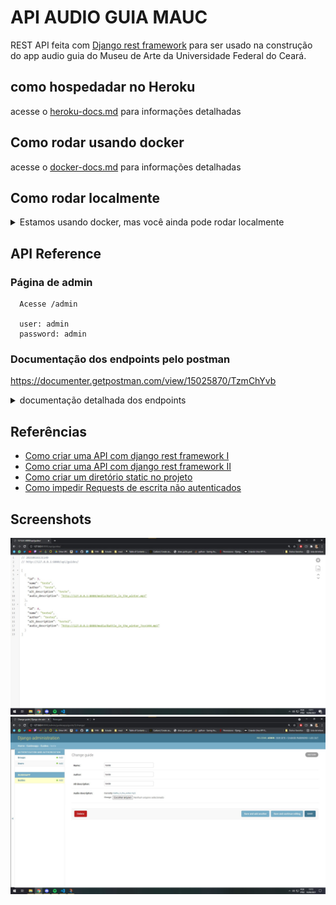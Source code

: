 
# API AUDIO GUIA MAUC

REST API feita com [Django rest framework](https://www.django-rest-framework.org/) para ser usado na construção do app audio guia do Museu de Arte da Universidade Federal do Ceará.

## como hospedadar no Heroku

acesse o [heroku-docs.md](./docs/heroku-docs.md) para informações detalhadas

## Como rodar usando docker

acesse o [docker-docs.md](./docs/docker-docs.md) para informações detalhadas

## Como rodar localmente

<details>
<summary>Estamos usando docker, mas você ainda pode rodar localmente</summary>
<br>
  
Instala o [Python](https://www.python.org/ftp/python/3.9.5/python-3.9.5-amd64.exe) 
  
```
  Siga as instruções do instalador
```

Instala as dependências

```bash
  pip install django
  pip install djangorestframework
```

Clona o projeto

```bash
  git clone https://link-to-project
```

Acessa o diretório do projeto

```bash
  cd maucproject
```

Roda a aplicação

```bash
  python manage.py runserver
```
</details>

  
## API Reference

### Página de admin
```
  Acesse /admin

  user: admin
  password: admin
```

### Documentação dos endpoints pelo postman
  https://documenter.getpostman.com/view/15025870/TzmChYvb

<details>
  <summary>documentação detalhada dos endpoints</summary>
### Get all guides

```http
  GET /api/guides
```

Recebe uma lista de Guides

### Get guide

```http
  GET /api/guides/id
```

| field | Type     | Description                       |
| :-------- | :------- | :-------------------------------- |
| `id`      | `int` | a id do item |
| `name`      | `string` | nome da obra|
| `author`      | `string` | nome do autor|
| `alt_description`      | `string` | descrição textual da obra|
| `audio_description`      | `file` | audio descrição da obra|

Recebe um guide
  
</details>

## Referências

 - [Como criar uma API com django rest framework I](https://medium.com/@marcosrabaioli/criando-uma-api-rest-utilizando-django-rest-framework-parte-1-55ac3e394fa)   
 - [Como criar uma API com django rest framework II](https://www.django-rest-framework.org/tutorial/quickstart/)
 - [Como criar um diretório static no projeto](https://stackoverflow.com/questions/62737136/saving-image-file-in-particular-directory-in-django-rest-framework)
 - [Como impedir Requests de escrita não autenticados](https://www.django-rest-framework.org/api-guide/permissions/)
 
## Screenshots
![get return](docs/screenshot1.jpg)
![Admin page](docs/screenshot2.jpg)
